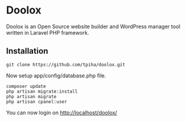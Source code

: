 Doolox
======

Doolox is an Open Source website builder and WordPress manager tool written in Laravel PHP framework.

## Installation ##

`git clone https://github.com/tpiha/doolox.git`

Now setup app/config/database.php file.

```
composer update
php artisan migrate:install
php artisan migrate
php artisan cpanel:user
```

You can now login on [http://localhost/doolox/](http://localhost/doolox/)
